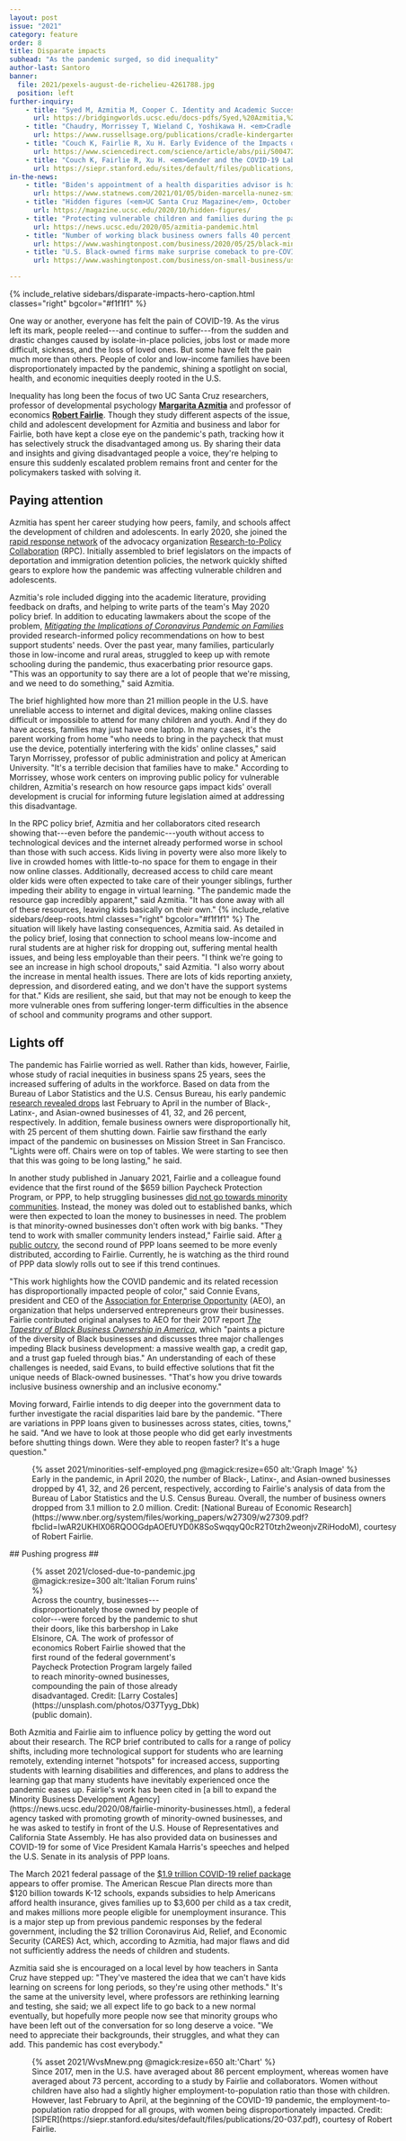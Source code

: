```yaml
---
layout: post
issue: "2021"
category: feature
order: 8
title: Disparate impacts
subhead: "As the pandemic surged, so did inequality"
author-last: Santoro
banner:
  file: 2021/pexels-august-de-richelieu-4261788.jpg
  position: left
further-inquiry:
    - title: "Syed M, Azmitia M, Cooper C. Identity and Academic Success Among Underrepresented Ethnic Minorities: An Interdisciplinary Review and Integration.] J Soc Iss 2011;67:442-468."
      url: https://bridgingworlds.ucsc.edu/docs-pdfs/Syed,%20Azmitia,%20and%20Cooper%202011.pdf
    - title: "Chaudry, Morrissey T, Wieland C, Yoshikawa H. <em>Cradle to Kindergarten: A New Plan to Combat Inequality.</em> Russell Sage Foundation, 2021."
      url: https://www.russellsage.org/publications/cradle-kindergarten-2ndEdition
    - title: "Couch K, Fairlie R, Xu H. Early Evidence of the Impacts of COVID-19 on Minority Unemployment. J Pub Econ 2020;192:104287."
      url: https://www.sciencedirect.com/science/article/abs/pii/S0047272720301511
    - title: "Couch K, Fairlie R, Xu H. <em>Gender and the COVID-19 Labor Market Downturn</em>. Stanford Institute For Economic Policy Research, 2020."
      url: https://siepr.stanford.edu/sites/default/files/publications/20-037.pdf
in-the-news:
    - title: "Biden's appointment of a health disparities advisor is historic. But will the White House empower her? (<em>STAT</em>, January 2021)"
      url: https://www.statnews.com/2021/01/05/biden-marcella-nunez-smith-health-disparities/
    - title: "Hidden figures (<em>UC Santa Cruz Magazine</em>, October 2020)"
      url: https://magazine.ucsc.edu/2020/10/hidden-figures/
    - title: "Protecting vulnerable children and families during the pandemic (UCSC News, May 2020)"
      url: https://news.ucsc.edu/2020/05/azmitia-pandemic.html
    - title: "Number of working black business owners falls 40 percent, far more than other groups amid coronavirus (<em>Washington Post</em>, May 2020)"
      url: https://www.washingtonpost.com/business/2020/05/25/black-minority-business-owners-coronavirus/
    - title: "U.S. Black-owned firms make surprise comeback to pre-COVID level (<em>Washington Post</em>, October 2020)"
      url: https://www.washingtonpost.com/business/on-small-business/us-black-owned-firms-make-surprise-comeback-to-pre-covid-level/2020/10/28/be1e3100-194b-11eb-8bda-814ca56e138b_story.html

---
```

{% include_relative sidebars/disparate-impacts-hero-caption.html classes="right" bgcolor="#f1f1f1" %}

One way or another, everyone has felt the pain of COVID-19. As the virus left its mark, people reeled---and continue to suffer---from the sudden and drastic changes caused by isolate-in-place policies, jobs lost or made more difficult, sickness, and the loss of loved ones. But some have felt the pain much more than others. People of color and low-income families have been disproportionately impacted by the pandemic, shining a spotlight on social, health, and economic inequities deeply rooted in the U.S.

Inequality has long been the focus of two UC Santa Cruz researchers, professor of developmental psychology [**Margarita Azmitia**](https://psychology.ucsc.edu/about/people/faculty.php?uid=azmitia) and professor of economics [**Robert Fairlie**](https://economics.ucsc.edu/faculty/ladder-faculty.php?uid=rfairlie). Though they study different aspects of the issue, child and adolescent development for Azmitia and business and labor for Fairlie, both have kept a close eye on the pandemic's path, tracking how it has selectively struck the disadvantaged among us. By sharing their data and insights and giving disadvantaged people a voice, they're helping to ensure this suddenly escalated problem remains front and center for the policymakers tasked with solving it.

## Paying attention ##

Azmitia has spent her career studying how peers, family, and schools affect the development of children and adolescents. In early 2020, she joined the [rapid response network](<https://www.research2policy.org/covid-19>) of the advocacy organization [Research-to-Policy Collaboration](https://www.research2policy.org/) (RPC). Initially assembled to brief legislators on the impacts of deportation and immigration detention policies, the network quickly shifted gears to explore how the pandemic was affecting vulnerable children and adolescents.

Azmitia's role included digging into the academic literature, providing feedback on drafts, and helping to write parts of the team's May 2020 policy brief. In addition to educating lawmakers about the scope of the problem, [*Mitigating the Implications of Coronavirus Pandemic on Families*](https://039d290d-c9ad-460b-94b3-feb237f4db53.filesusr.com/ugd/1e2496_f671c404f8d84a2bbd60e8243e837662.pdf) provided research-informed policy recommendations on how to best support students' needs. Over the past year, many families, particularly those in low-income and rural areas, struggled to keep up with remote schooling during the pandemic, thus exacerbating prior resource gaps. "This was an opportunity to say there are a lot of people that we're missing, and we need to do something," said Azmitia.

The brief highlighted how more than 21 million people in the U.S. have unreliable access to internet and digital devices, making online classes difficult or impossible to attend for many children and youth. And if they do have access, families may just have one laptop. In many cases, it's the parent working from home "who needs to bring in the paycheck that must use the device, potentially interfering with the kids' online classes," said Taryn Morrissey, professor of public administration and policy at American University. "It's a terrible decision that families have to make." According to Morrissey, whose work centers on improving public policy for vulnerable children, Azmitia's research on how resource gaps impact kids' overall development is crucial for informing future legislation aimed at addressing this disadvantage.

In the RPC policy brief, Azmitia and her collaborators cited research showing that---even before the pandemic---youth without access to technological devices and the internet already performed worse in school than those with such access. Kids living in poverty were also more likely to live in crowded homes with little-to-no space for them to engage in their now online classes. Additionally, decreased access to child care meant older kids were often expected to take care of their younger siblings, further impeding their ability to engage in virtual learning. "The pandemic made the resource gap incredibly apparent," said Azmitia. "It has done away with all of these resources, leaving kids basically on their own."
{% include_relative sidebars/deep-roots.html classes="right" bgcolor="#f1f1f1" %}
The situation will likely have lasting consequences, Azmitia said. As detailed in the policy brief, losing that connection to school means low-income and rural students are at higher risk for dropping out, suffering mental health issues, and being less employable than their peers. "I think we're going to see an increase in high school dropouts," said Azmitia. "I also worry about the increase in mental health issues. There are lots of kids reporting anxiety, depression, and disordered eating, and we don't have the support systems for that." Kids are resilient, she said, but that may not be enough to keep the more vulnerable ones from suffering longer-term difficulties in the absence of school and community programs and other support.

## Lights off ##

The pandemic has Fairlie worried as well. Rather than kids, however, Fairlie, whose study of racial inequities in business spans 25 years, sees the increased suffering of adults in the workforce. Based on data from the Bureau of Labor Statistics and the U.S. Census Bureau, his early pandemic [research revealed drops](https://www.nber.org/system/files/working_papers/w27309/w27309.pdf) last February to April in the number of Black-, Latinx-, and Asian-owned businesses of 41, 32, and 26 percent, respectively. In addition, female business owners were disproportionally hit, with 25 percent of them shutting down. Fairlie saw firsthand the early impact of the pandemic on businesses on Mission Street in San Francisco. "Lights were off. Chairs were on top of tables. We were starting to see then that this was going to be long lasting," he said.

In another study published in January 2021, Fairlie and a colleague found evidence that the first round of the \$659 billion Paycheck Protection Program, or PPP, to help struggling businesses [did not go towards minority communities](https://poseidon01.ssrn.com/delivery.php?ID=770086120101088001112091109077097102065019000017052006005125114023096111075043072063007005020125098072008068072049010078095101027120112073096095098095109118026107009106017114022071092094025003093&EXT=pdf&INDEX=TRUE). Instead, the money was doled out to established banks, which were then expected to loan the money to businesses in need. The problem is that minority-owned businesses don't often work with big banks. "They tend to work with smaller community lenders instead," Fairlie said. After [a public outcry](https://www.vox.com/recode/2020/7/13/21320179/ppp-loans-sba-paycheck-protection-program-polling-kanye-west), the second round of PPP loans seemed to be more evenly distributed, according to Fairlie. Currently, he is watching as the third round of PPP data slowly rolls out to see if this trend continues.

"This work highlights how the COVID pandemic and its related recession has disproportionally impacted people of color," said Connie Evans, president and CEO of the [Association for Enterprise Opportunity](https://aeoworks.org/) (AEO), an organization that helps underserved entrepreneurs grow their businesses. Fairlie contributed original analyses to AEO for their 2017 report [*The Tapestry of Black Business Ownership in America*](https://aeoworks.org/wp-content/uploads/2019/03/AEO_Black_Owned_Business_Report_02_16_17_FOR_WEB-1.pdf), which "paints a picture of the diversity of Black businesses and discusses three major challenges impeding Black business development: a massive wealth gap, a credit gap, and a trust gap fueled through bias." An understanding of each of these challenges is needed, said Evans, to build effective solutions that fit the unique needs of Black-owned businesses. "That's how you drive towards inclusive business ownership and an inclusive economy."

Moving forward, Fairlie intends to dig deeper into the government data to further investigate the racial disparities laid bare by the pandemic. "There are variations in PPP loans given to businesses across states, cities, towns," he said. "And we have to look at those people who did get early investments before shutting things down. Were they able to reopen faster? It's a huge question."
<figure class="left" style="width:650px;">
  {% asset 2021/minorities-self-employed.png @magick:resize=650 alt:'Graph Image' %}<figcaption markdown="span">Early in the pandemic, in April 2020, the number of Black-, Latinx-, and Asian-owned businesses dropped by 41, 32, and 26 percent, respectively, according to Fairlie's analysis of data from the Bureau of Labor Statistics and the U.S. Census Bureau. Overall, the number of business owners dropped from 3.1 million to 2.0 million. Credit: [National Bureau of Economic Research](https://www.nber.org/system/files/working_papers/w27309/w27309.pdf?fbclid=IwAR2UKHlX06RQOOGdpAOEfUYD0K8SoSwqqyQ0cR2T0tzh2weonjvZRiHodoM), courtesy of Robert Fairlie.</figcaption>
</figure>
## Pushing progress ##

<figure class="left" style="width:300px;">
  {% asset 2021/closed-due-to-pandemic.jpg @magick:resize=300 alt:'Italian Forum ruins' %}<figcaption markdown="span">Across the country, businesses---disproportionately those owned by people of color---were forced by the pandemic to shut their doors, like this barbershop in Lake Elsinore, CA. The work of professor of economics Robert Fairlie showed that the first round of the federal government's Paycheck Protection Program largely failed to reach minority-owned businesses, compounding the pain of those already disadvantaged. Credit: [Larry Costales](https://unsplash.com/photos/O37Tyyg_Dbk) (public domain).</figcaption>
</figure>  
Both Azmitia and Fairlie aim to influence policy by getting the word out about their research. The RCP brief contributed to calls for a range of policy shifts, including more technological support for students who are learning remotely, extending internet "hotspots" for increased access, supporting students with learning disabilities and differences, and plans to address the learning gap that many students have inevitably experienced once the pandemic eases up. Fairlie's work has been cited in [a bill to expand the Minority Business Development Agency](https://news.ucsc.edu/2020/08/fairlie-minority-businesses.html), a federal agency tasked with promoting growth of minority-owned businesses, and he was asked to testify in front of the U.S. House of Representatives and California State Assembly. He has also provided data on businesses and COVID-19 for some of Vice President Kamala Harris's speeches and helped the U.S. Senate in its analysis of PPP loans.

The March 2021 federal passage of the [\$1.9 trillion COVID-19 relief package](https://www.nytimes.com/2021/03/07/us/politics/whats-in-the-stimulus-bill.html) appears to offer promise. The American Rescue Plan directs more than \$120 billion towards K-12 schools, expands subsidies to help Americans afford health insurance, gives families up to \$3,600 per child as a tax credit, and makes millions more people eligible for unemployment insurance. This is a major step up from previous pandemic responses by the federal government, including the \$2 trillion Coronavirus Aid, Relief, and Economic Security (CARES) Act, which, according to Azmitia, had major flaws and did not sufficiently address the needs of children and students.

Azmitia said she is encouraged on a local level by how teachers in Santa Cruz have stepped up: "They've mastered the idea that we can't have kids learning on screens for long periods, so they're using other methods." It's the same at the university level, where professors are rethinking learning and testing, she said; we all expect life to go back to a new normal eventually, but hopefully more people now see that minority groups who have been left out of the conversation for so long deserve a voice. "We need to appreciate their backgrounds, their struggles, and what they can add. This pandemic has cost everybody."
<figure class="left" style="width:650px;">
  {% asset 2021/WvsMnew.png @magick:resize=650 alt:'Chart' %}<figcaption markdown="span">Since 2017, men in the U.S. have averaged about 86 percent employment, whereas women have averaged about 73 percent, according to a study by Fairlie and collaborators. Women without children have also had a slightly higher employment-to-population ratio than those with children. However, last February to April, at the beginning of the COVID-19 pandemic, the employment-to-population ratio dropped for all groups, with women being disproportionately impacted. Credit: [SIPER](https://siepr.stanford.edu/sites/default/files/publications/20-037.pdf), courtesy of Robert Fairlie.</figcaption>
</figure>
